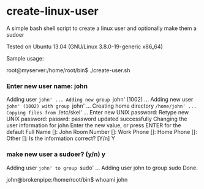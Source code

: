 create-linux-user
=================

A simple bash shell script to create a linux user and optionally make them a sudoer

Tested on Ubuntu 13.04 (GNU/Linux 3.8.0-19-generic x86_64)

Sample usage:

root@myserver:/home/root/bin$ ./create-user.sh
### Enter new user name: john
Adding user `john' ...
Adding new group `john' (1002) ...
Adding new user `john' (1002) with group `john' ...
Creating home directory `/home/john' ...
Copying files from `/etc/skel' ...
Enter new UNIX password:
Retype new UNIX password:
passwd: password updated successfully
Changing the user information for john
Enter the new value, or press ENTER for the default
	Full Name []: John
	Room Number []:
	Work Phone []:
	Home Phone []:
	Other []:
Is the information correct? [Y/n] Y
### make new user a sudoer? (y/n) y
Adding user `john' to group `sudo' ...
Adding user john to group sudo
Done.

john@brokenpipe:/home/root/bin$ whoami
john
